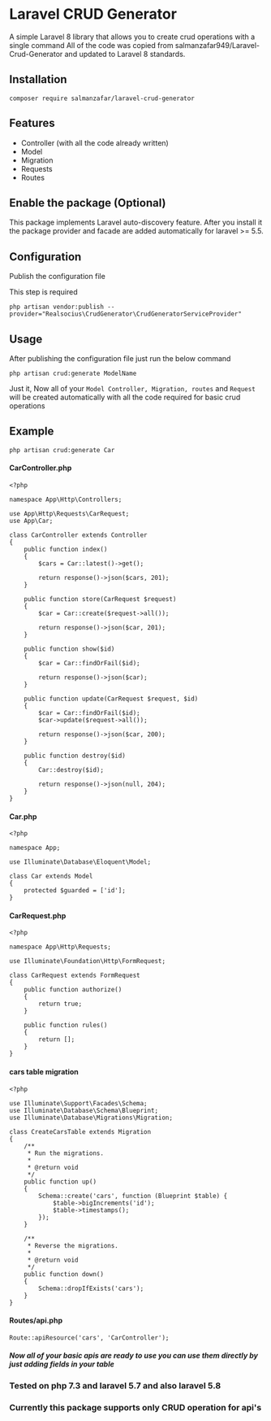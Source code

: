 # Laravel CRUD Generator

A simple Laravel 8 library that allows you to create crud operations with a single command
All of the code was copied from salmanzafar949/Laravel-Crud-Generator and updated to Laravel 8 standards.

## Installation

```
composer require salmanzafar/laravel-crud-generator
```

## Features

- Controller (with all the code already written)
- Model
- Migration
- Requests
- Routes

## Enable the package (Optional)

This package implements Laravel auto-discovery feature. After you install it the package provider and facade are added automatically for laravel >= 5.5.

## Configuration

Publish the configuration file

This step is required

```
php artisan vendor:publish --provider="Realsocius\CrudGenerator\CrudGeneratorServiceProvider"
```

## Usage

After publishing the configuration file just run the below command

```
php artisan crud:generate ModelName
```

Just it, Now all of your `Model Controller, Migration, routes` and `Request` will be created automatically with all the code required for basic crud operations

## Example

```angular2
php artisan crud:generate Car
```

#### CarController.php

```angular2
<?php

namespace App\Http\Controllers;

use App\Http\Requests\CarRequest;
use App\Car;

class CarController extends Controller
{
    public function index()
    {
        $cars = Car::latest()->get();

        return response()->json($cars, 201);
    }

    public function store(CarRequest $request)
    {
        $car = Car::create($request->all());

        return response()->json($car, 201);
    }

    public function show($id)
    {
        $car = Car::findOrFail($id);

        return response()->json($car);
    }

    public function update(CarRequest $request, $id)
    {
        $car = Car::findOrFail($id);
        $car->update($request->all());

        return response()->json($car, 200);
    }

    public function destroy($id)
    {
        Car::destroy($id);

        return response()->json(null, 204);
    }
}
```

#### Car.php

```angular2
<?php

namespace App;

use Illuminate\Database\Eloquent\Model;

class Car extends Model
{
    protected $guarded = ['id'];
}
```

#### CarRequest.php

```angular2
<?php

namespace App\Http\Requests;

use Illuminate\Foundation\Http\FormRequest;

class CarRequest extends FormRequest
{
    public function authorize()
    {
        return true;
    }

    public function rules()
    {
        return [];
    }
}
```

#### cars table migration

```angular2
<?php

use Illuminate\Support\Facades\Schema;
use Illuminate\Database\Schema\Blueprint;
use Illuminate\Database\Migrations\Migration;

class CreateCarsTable extends Migration
{
    /**
     * Run the migrations.
     *
     * @return void
     */
    public function up()
    {
        Schema::create('cars', function (Blueprint $table) {
            $table->bigIncrements('id');
            $table->timestamps();
        });
    }

    /**
     * Reverse the migrations.
     *
     * @return void
     */
    public function down()
    {
        Schema::dropIfExists('cars');
    }
}
```

#### Routes/api.php

```angular2
Route::apiResource('cars', 'CarController');
```

##### Now all of your basic apis are ready to use you can use them directly by just adding fields in your table

### Tested on php 7.3 and laravel 5.7 and also laravel 5.8

### Currently this package supports only CRUD operation for api's
